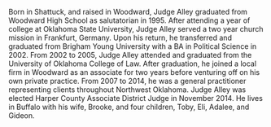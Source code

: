 ﻿---
fname: 'Aric'
lname: 'Alley'
id: 1113
published: False
layout: judge-bio
---
Born in Shattuck, and raised in Woodward, Judge Alley graduated from
Woodward High School as salutatorian in 1995. After attending a year of
college at Oklahoma State University, Judge Alley served a two year
church mission in Frankfurt, Germany. Upon his return, he transferred
and graduated from Brigham Young University with a BA in Political
Science in 2002. From 2002 to 2005, Judge Alley attended and graduated
from the University of Oklahoma College of Law. After graduation, he
joined a local firm in Woodward as an associate for two years before
venturing off on his own private practice. From 2007 to 2014, he was a
general practitioner representing clients throughout Northwest Oklahoma.
Judge Alley was elected Harper County Associate District Judge in
November 2014. He lives in Buffalo with his wife, Brooke, and four
children, Toby, Eli, Adalee, and Gideon.
